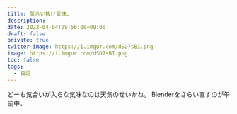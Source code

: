 ```yaml
---
title: 気合い抜け気味…
description: 
date: 2022-04-04T09:56:00+09:00
draft: false
private: true
twitter-image: https://i.imgur.com/dSD7sBI.png
image: https://i.imgur.com/dSD7sBI.png
toc: false
tags:
  - 日記
---
```


どーも気合いが入らな気味なのは天気のせいかね。
Blenderをさらい直すのが午前中。
